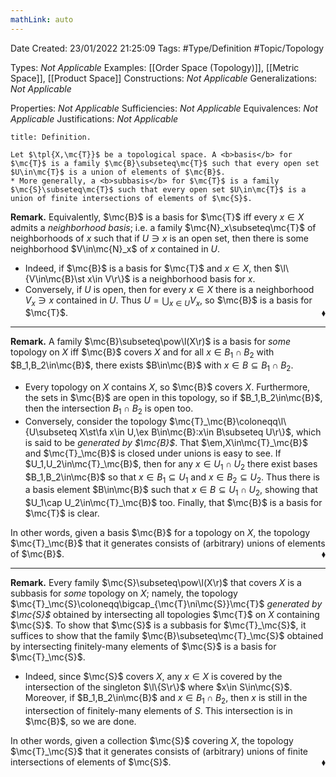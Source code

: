 ```yaml
---
mathLink: auto
---
```


<div class="topSpace"></div>

Date Created: 23/01/2022 21:25:09
Tags: #Type/Definition #Topic/Topology

Types: <i>Not Applicable</i>
Examples: [[Order Space (Topology)]], [[Metric Space]], [[Product Space]]
Constructions: <i>Not Applicable</i>
Generalizations: <i>Not Applicable</i>

Properties: <i>Not Applicable</i>
Sufficiencies: <i>Not Applicable</i>
Equivalences: <i>Not Applicable</i>
Justifications: <i>Not Applicable</i>

``` ad-Definition
title: Definition.

Let $\tpl{X,\mc{T}}$ be a topological space. A <b>basis</b> for $\mc{T}$ is a family $\mc{B}\subseteq\mc{T}$ such that every open set $U\in\mc{T}$ is a union of elements of $\mc{B}$.
* More generally, a <b>subbasis</b> for $\mc{T}$ is a family $\mc{S}\subseteq\mc{T}$ such that every open set $U\in\mc{T}$ is a union of finite intersections of elements of $\mc{S}$.

```

<b>Remark.</b> Equivalently, $\mc{B}$ is a basis for $\mc{T}$ iff every $x\in X$ admits a <i>neighborhood basis</i>; i.e. a family $\mc{N}_x\subseteq\mc{T}$ of neighborhoods of $x$ such that if $U\ni x$ is an open set, then there is some neighborhood $V\in\mc{N}_x$ of $x$ contained in $U$.
* Indeed, if $\mc{B}$ is a basis for $\mc{T}$ and $x\in X$, then $\l\{V\in\mc{B}\st x\in V\r\}$ is a neighborhood basis for $x$.
* Conversely, if $U$ is open, then for every $x\in X$ there is a neighborhood $V_x\ni x$ contained in $U$. Thus $U=\bigcup_{x\in U}V_x$, so $\mc{B}$ is a basis for $\mc{T}$.<span style="float:right;">$\blacklozenge$</span>

---

<b>Remark.</b> A family $\mc{B}\subseteq\pow\l(X\r)$ is a basis for <i>some</i> topology on $X$ iff $\mc{B}$ covers $X$ and for all $x\in B_1\cap B_2$ with $B_1,B_2\in\mc{B}$, there exists $B\in\mc{B}$ with $x\in B\subseteq B_1\cap B_2$.
* Every topology on $X$ contains $X$, so $\mc{B}$ covers $X$. Furthermore, the sets in $\mc{B}$ are open in this topology, so if $B_1,B_2\in\mc{B}$, then the intersection $B_1\cap B_2$ is open too.
* Conversely, consider the topology $\mc{T}_\mc{B}\coloneqq\l\{U\subseteq X\st\fa x\in U,\ex B\in\mc{B}:x\in B\subseteq U\r\}$, which is said to be <i>generated by $\mc{B}$</i>. That $\em,X\in\mc{T}_\mc{B}$ and $\mc{T}_\mc{B}$ is closed under unions is easy to see. If $U_1,U_2\in\mc{T}_\mc{B}$, then for any $x\in U_1\cap U_2$ there exist bases $B_1,B_2\in\mc{B}$ so that $x\in B_1\subseteq U_1$ and $x\in B_2\subseteq U_2$. Thus there is a basis element $B\in\mc{B}$ such that $x\in B\subseteq U_1\cap U_2$, showing that $U_1\cap U_2\in\mc{T}_\mc{B}$ too. Finally, that $\mc{B}$ is a basis for $\mc{T}$ is clear.

In other words, given a basis $\mc{B}$ for a topology on $X$, the topology $\mc{T}_\mc{B}$ that it generates consists of (arbitrary) unions of elements of $\mc{B}$.<span style="float:right;">$\blacklozenge$</span>

---

<b>Remark.</b> Every family $\mc{S}\subseteq\pow\l(X\r)$ that covers $X$ is a subbasis for <i>some</i> topology on $X$; namely, the topology $\mc{T}_\mc{S}\coloneqq\bigcap_{\mc{T}\ni\mc{S}}\mc{T}$ <i>generated by $\mc{S}$</i> obtained by intersecting all topologies $\mc{T}$ on $X$ containing $\mc{S}$. To show that $\mc{S}$ is a subbasis for $\mc{T}_\mc{S}$, it suffices to show that the family $\mc{B}\subseteq\mc{T}_\mc{S}$ obtained by intersecting finitely-many elements of $\mc{S}$ is a basis for $\mc{T}_\mc{S}$.
* Indeed, since $\mc{S}$ covers $X$, any $x\in X$ is covered by the intersection of the singleton $\l\{S\r\}$ where $x\in S\in\mc{S}$. Moreover, if $B_1,B_2\in\mc{B}$ and $x\in B_1\cap B_2$, then $x$ is still in the intersection of finitely-many elements of $S$. This intersection is in $\mc{B}$, so we are done.

In other words, given a collection $\mc{S}$ covering $X$, the topology $\mc{T}_\mc{S}$ that it generates consists of (arbitrary) unions of finite intersections of elements of $\mc{S}$.<span style="float:right;">$\blacklozenge$</span>
